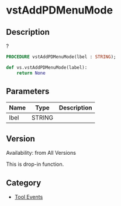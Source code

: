 # vstAddPDMenuMode

## Description
?

```pascal
PROCEDURE vstAddPDMenuMode(lbel : STRING);
```

```python
def vs.vstAddPDMenuMode(label):
    return None
```

## Parameters
|Name|Type|Description|
|---|---|---|
|lbel|STRING|   |

## Version
Availability: from All Versions

This is drop-in function.

## Category
* [Tool Events](../Categories/Tool%20Events.md)
